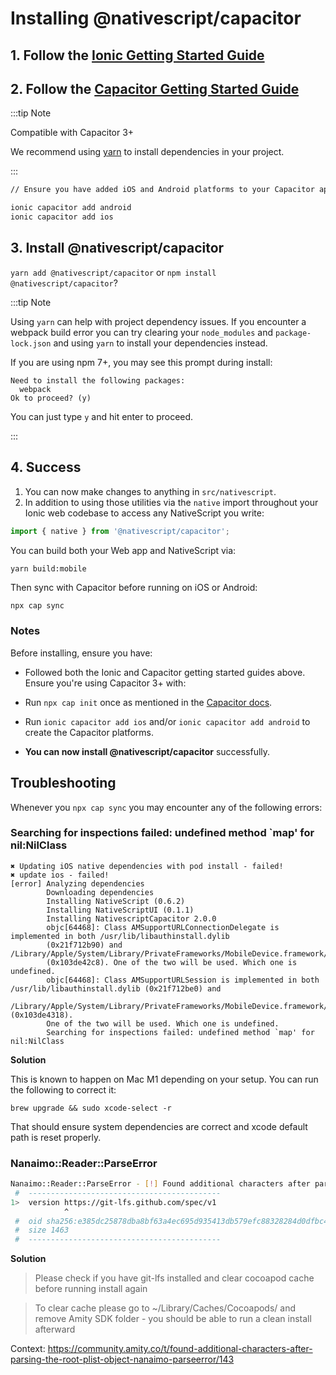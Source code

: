 # Installing @nativescript/capacitor

## 1. Follow the [Ionic Getting Started Guide](https://ionicframework.com/getting-started)

## 2. Follow the [Capacitor Getting Started Guide](https://capacitorjs.com/docs/getting-started)

:::tip Note

Compatible with Capacitor 3+

We recommend using [yarn](https://classic.yarnpkg.com/en/) to install dependencies in your project.

:::

```bash
// Ensure you have added iOS and Android platforms to your Capacitor app

ionic capacitor add android
ionic capacitor add ios
```

## 3. Install @nativescript/capacitor

`yarn add @nativescript/capacitor` or `npm install @nativescript/capacitor`?

:::tip Note

Using `yarn` can help with project dependency issues. If you encounter a webpack build error you can try clearing your `node_modules` and `package-lock.json` and using `yarn` to install your dependencies instead.

If you are using npm 7+, you may see this prompt during install:

```
Need to install the following packages:
  webpack
Ok to proceed? (y)
```

You can just type `y` and hit enter to proceed.

:::

## 4. Success

1. You can now make changes to anything in `src/nativescript`. 
2. In addition to using those utilities via the `native` import throughout your Ionic web codebase to access any NativeScript you write:

```ts
import { native } from '@nativescript/capacitor';
```

You can build both your Web app and NativeScript via:

```bash
yarn build:mobile
```

Then sync with Capacitor before running on iOS or Android:

```
npx cap sync
```

### Notes

Before installing, ensure you have:

* Followed both the Ionic and Capacitor getting started guides above. Ensure you're using Capacitor 3+ with:

* Run `npx cap init` once as mentioned in the [Capacitor docs](https://capacitorjs.com/docs/getting-started).

* Run `ionic capacitor add ios` and/or `ionic capacitor add android` to create the Capacitor platforms.

* **You can now install @nativescript/capacitor** successfully.

## Troubleshooting

Whenever you `npx cap sync` you may encounter any of the following errors:

### Searching for inspections failed: undefined method `map' for nil:NilClass

```
✖ Updating iOS native dependencies with pod install - failed!
✖ update ios - failed!
[error] Analyzing dependencies
        Downloading dependencies
        Installing NativeScript (0.6.2)
        Installing NativeScriptUI (0.1.1)
        Installing NativescriptCapacitor 2.0.0
        objc[64468]: Class AMSupportURLConnectionDelegate is implemented in both /usr/lib/libauthinstall.dylib
        (0x21f712b90) and /Library/Apple/System/Library/PrivateFrameworks/MobileDevice.framework/Versions/A/MobileDevice
        (0x103de42c8). One of the two will be used. Which one is undefined.
        objc[64468]: Class AMSupportURLSession is implemented in both /usr/lib/libauthinstall.dylib (0x21f712be0) and
        /Library/Apple/System/Library/PrivateFrameworks/MobileDevice.framework/Versions/A/MobileDevice (0x103de4318).
        One of the two will be used. Which one is undefined.
        Searching for inspections failed: undefined method `map' for nil:NilClass
```

**Solution**

This is known to happen on Mac M1 depending on your setup. You can run the following to correct it:

```
brew upgrade && sudo xcode-select -r
```

That should ensure system dependencies are correct and xcode default path is reset properly.

### Nanaimo::Reader::ParseError

```bash
Nanaimo::Reader::ParseError - [!] Found additional characters after parsing the root plist object
 #  -------------------------------------------
1>  version https://git-lfs.github.com/spec/v1
            ^
 #  oid sha256:e385dc25878dba8bf63a4ec695d935413db579efc88328284d0dfbc4d440c08d
 #  size 1463
 #  -------------------------------------------
```

**Solution**

> Please check if you have git-lfs installed and clear cocoapod cache before running install again

> To clear cache please go to ~/Library/Caches/Cocoapods/ and remove Amity SDK folder - you should be able to run a clean install afterward

Context: https://community.amity.co/t/found-additional-characters-after-parsing-the-root-plist-object-nanaimo-parseerror/143




